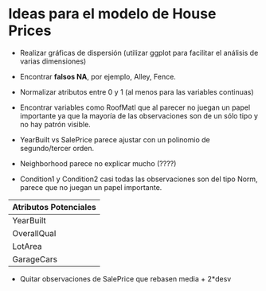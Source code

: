 # Ideas para el modelo de House Prices

* Realizar gráficas de dispersión (utilizar ggplot para facilitar el análisis de varias dimensiones)

* Encontrar **falsos NA**, por ejemplo, Alley, Fence.

* Normalizar atributos entre 0 y 1 (al menos para las variables continuas)

* Encontrar variables como RoofMatl que al parecer no juegan un papel importante
ya que la mayoría de las observaciones son de un sólo tipo y no hay patrón visible.

* YearBuilt vs SalePrice parece ajustar con un polinomio de segundo/tercer orden.

* Neighborhood parece no explicar mucho (????)

* Condition1 y Condition2 casi todas las observaciones son del tipo Norm, parece que
no juegan un papel importante.

|Atributos Potenciales|
|---------------------|
| YearBuilt |
| OverallQual|
| LotArea |
| GarageCars |

* Quitar observaciones de SalePrice que rebasen media + 2*desv 
